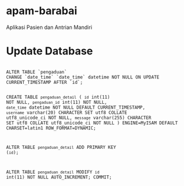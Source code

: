 # apam-barabai
Aplikasi Pasien dan Antrian Mandiri

Update Database
====================

<code>
ALTER TABLE `pengaduan`
CHANGE `date_time` `date_time` datetime NOT NULL ON UPDATE CURRENT_TIMESTAMP AFTER `id`;

CREATE TABLE `pengaduan_detail` (
  `id` int(11) NOT NULL,
  `pengaduan_id` int(11) NOT NULL,
  `date_time` datetime NOT NULL DEFAULT CURRENT_TIMESTAMP,
  `username` varchar(20) CHARACTER SET utf8 COLLATE utf8_unicode_ci NOT NULL,
  `message` varchar(255) CHARACTER SET utf8 COLLATE utf8_unicode_ci NOT NULL
) ENGINE=MyISAM DEFAULT CHARSET=latin1 ROW_FORMAT=DYNAMIC;

ALTER TABLE `pengaduan_detail`
  ADD PRIMARY KEY (`id`);

ALTER TABLE `pengaduan_detail`
  MODIFY `id` int(11) NOT NULL AUTO_INCREMENT;
COMMIT;
</code>
